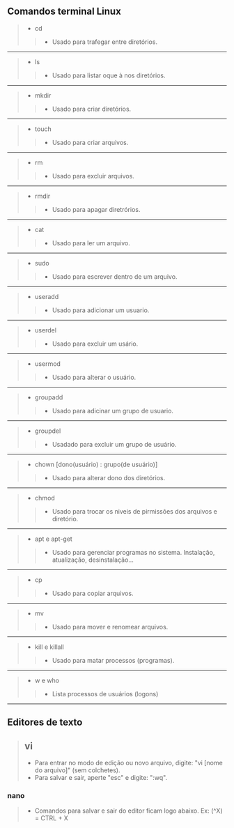 ## Comandos terminal Linux

>- cd
>>- Usado para trafegar entre diretórios.
----
>- ls
>>- Usado para listar oque à nos diretórios.
----
>- mkdir
>>- Usado para criar diretórios.
----
>- touch
>>- Usado para criar arquivos.
----
>- rm
>>- Usado para excluir arquivos.
----
>- rmdir
>>- Usado para apagar diretrórios.
----
>- cat
>>- Usado para ler um arquivo.
----
>- sudo
>>- Usado para escrever dentro de um arquivo.
---
>- useradd
>>- Usado para adicionar um usuario.
---
>- userdel
>>- Usado para excluir um usário.
---
>- usermod
>>- Usado para alterar o usuário.
---
>- groupadd
>>- Usado para adicinar um grupo de usuario.
---
>- groupdel
>>- Usadado para excluir um grupo de usuário.
---
>- chown [dono(usuário) : grupo(de usuário)]
>>- Usado para alterar dono dos diretórios.
---
>- chmod
>>- Usado para trocar os niveis de pirmissões dos arquivos e diretório.
---
>- apt e apt-get
>>- Usado para gerenciar programas no sistema.
	Instalação, atualização, desinstalação...
---
>- cp
>>- Usado para copiar arquivos.
---
>- mv
>>- Usado para mover e renomear arquivos.
---
>- kill e killall
>>- Usado para matar processos (programas).
---
>- w e who
>>- Lista processos de usuários (logons)
---
## Editores de texto

>## vi
>- Para entrar no modo de edição ou novo arquivo, digite: "vi [nome do arquivo]" (sem colchetes).
>  - Para salvar e sair, aperte "esc" e digite: ":wq".

### nano
>- Comandos para salvar e sair do editor ficam logo abaixo. Ex: (^X) = CTRL + X
